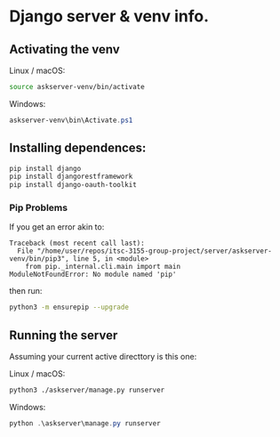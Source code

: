 # Django server & venv info.

## Activating the venv

Linux / macOS:

```bash
source askserver-venv/bin/activate
```

Windows:

```powershell
askserver-venv\bin\Activate.ps1
```

## Installing dependences:

```bash
pip install django
pip install djangorestframework
pip install django-oauth-toolkit
```

### Pip Problems

If you get an error akin to:

```
Traceback (most recent call last):
  File "/home/user/repos/itsc-3155-group-project/server/askserver-venv/bin/pip3", line 5, in <module>
    from pip._internal.cli.main import main
ModuleNotFoundError: No module named 'pip'
```

then run:

```bash
python3 -m ensurepip --upgrade
```

## Running the server

Assuming your current active directtory is this one:

Linux / macOS:

```bash
python3 ./askserver/manage.py runserver
```

Windows:

```powershell
python .\askserver\manage.py runserver
```